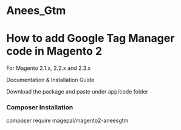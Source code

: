 # Anees_Gtm

<h1>How to add Google Tag Manager code in Magento 2</h1>

For Magento  2.1.x, 2.2.x and 2.3.x

Documentation & Installation Guide

Download the package and paste under app/code folder

<h3>Composer Installation</h3>
<div class="class="highlight highlight-source-shell">composer require magepal/magento2-aneesgtm</div>
